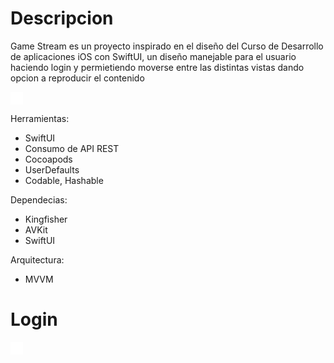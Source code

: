 # Descripcion

Game Stream es un proyecto inspirado en el diseño del Curso de Desarrollo de aplicaciones iOS con SwiftUI, un diseño manejable para el usuario haciendo login y permietiendo moverse entre las distintas vistas dando opcion a reproducir el contenido 

<a href="url"><img src="https://github.com/YormanColina/Jobly/blob/main/resources/blanco.drawio.png" align="center" height="20"></a>

Herramientas:
- SwiftUI
- Consumo de API REST
- Cocoapods
- UserDefaults
- Codable, Hashable

Dependecias:
- Kingfisher
- AVKit
- SwiftUI

Arquitectura:
- MVVM

# Login 

<a href="url"><img src="https://github.com/YormanColina/Jobly/blob/main/resources/blanco.drawio.png" align="center" height="20"></a>

